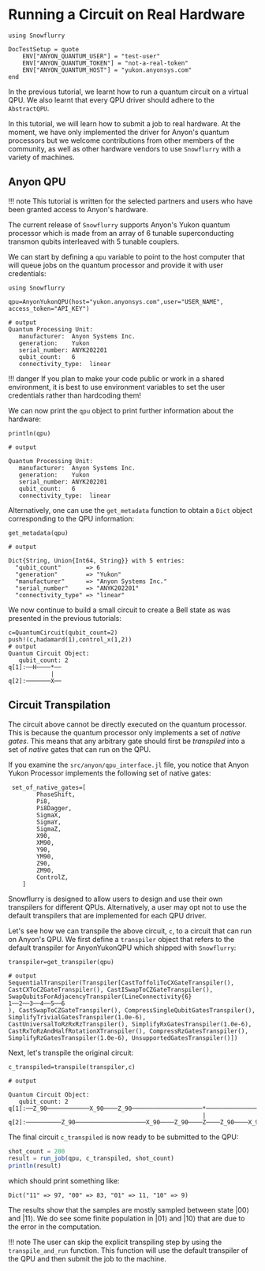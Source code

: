 # Running a Circuit on Real Hardware

```@meta
using Snowflurry

DocTestSetup = quote
    ENV["ANYON_QUANTUM_USER"] = "test-user"
    ENV["ANYON_QUANTUM_TOKEN"] = "not-a-real-token"
    ENV["ANYON_QUANTUM_HOST"] = "yukon.anyonsys.com"
end
```

In the previous tutorial, we learnt how to run a quantum circuit on a virtual QPU. We also learnt that every QPU driver should adhere to the `AbstractQPU`.

In this tutorial, we will learn how to submit a job to real hardware. At the moment, we have only implemented the driver for Anyon's quantum processors but we welcome contributions from other members of the community, as well as other hardware vendors to use `Snowflurry` with a variety of machines. 

## Anyon QPU

!!! note 
    This tutorial is written for the selected partners and users who have been granted access to Anyon's hardware. 

The current release of `Snowflurry` supports Anyon's Yukon quantum processor which is made from an array of 6 tunable superconducting transmon qubits interleaved with 5 tunable couplers. 



We can start by defining a `qpu` variable to point to the host computer that will queue jobs on the quantum processor and provide it with user credentials:

```jldoctest anyon_qpu_tutorial; output = false
using Snowflurry

qpu=AnyonYukonQPU(host="yukon.anyonsys.com",user="USER_NAME", access_token="API_KEY")

# output
Quantum Processing Unit:
   manufacturer:  Anyon Systems Inc.
   generation:    Yukon
   serial_number: ANYK202201
   qubit_count:   6
   connectivity_type:  linear

```

!!! danger 
    If you plan to make your code public or work in a shared environment, it is best to use environment variables to set the user credentials rather than hardcoding them!


We can now print the `qpu` object to print further information about the hardware:

```jldoctest anyon_qpu_tutorial
println(qpu)

# output

Quantum Processing Unit:
   manufacturer:  Anyon Systems Inc.
   generation:    Yukon
   serial_number: ANYK202201
   qubit_count:   6
   connectivity_type:  linear
```

Alternatively, one can use the `get_metadata` function to obtain a `Dict` object corresponding to the QPU information:

```jldoctest anyon_qpu_tutorial
get_metadata(qpu)

# output

Dict{String, Union{Int64, String}} with 5 entries:
  "qubit_count"       => 6
  "generation"        => "Yukon"
  "manufacturer"      => "Anyon Systems Inc."
  "serial_number"     => "ANYK202201"
  "connectivity_type" => "linear"
```

We now continue to build a small circuit to create a Bell state as was presented in the previous tutorials:

```jldoctest anyon_qpu_tutorial; output = true
c=QuantumCircuit(qubit_count=2)
push!(c,hadamard(1),control_x(1,2))
# output
Quantum Circuit Object:
   qubit_count: 2 
q[1]:──H────*──
            |  
q[2]:───────X──
``` 

## Circuit Transpilation

The circuit above cannot be directly executed on the quantum processor. This is because the quantum processor only implements a set of *native gates*. This means that any arbitrary gate should first be *transpiled* into a set of *native* gates that can run on the QPU. 

If you examine the `src/anyon/qpu_interface.jl` file, you notice that Anyon Yukon Processor implements the following set of native gates:
```
 set_of_native_gates=[
        PhaseShift,
        Pi8,
        Pi8Dagger,
        SigmaX,
        SigmaY,
        SigmaZ,
        X90,
        XM90,
        Y90,
        YM90,
        Z90,
        ZM90,
        ControlZ,
    ]
```

Snowflurry is designed to allow users to design and use their own transpilers for different QPUs. Alternatively, a user may opt not to use the default transpilers that are implemented for each QPU driver. 

Let's see how we can transpile the above circuit, `c`, to a circuit that can run on Anyon's QPU. We first define a `transpiler` object that refers to the default transpiler for AnyonYukonQPU which shipped with `Snowflurry`:

```jldoctest anyon_qpu_tutorial; output = false
transpiler=get_transpiler(qpu)

# output
SequentialTranspiler(Transpiler[CastToffoliToCXGateTranspiler(), CastCXToCZGateTranspiler(), CastISwapToCZGateTranspiler(), SwapQubitsForAdjacencyTranspiler(LineConnectivity{6}
1──2──3──4──5──6
), CastSwapToCZGateTranspiler(), CompressSingleQubitGatesTranspiler(), SimplifyTrivialGatesTranspiler(1.0e-6), CastUniversalToRzRxRzTranspiler(), SimplifyRxGatesTranspiler(1.0e-6), CastRxToRzAndHalfRotationXTranspiler(), CompressRzGatesTranspiler(), SimplifyRzGatesTranspiler(1.0e-6), UnsupportedGatesTranspiler()])
```

Next, let's transpile the original circuit:

```anyon_qpu_tutorial; output = true
c_transpiled=transpile(transpiler,c)

# output

Quantum Circuit Object:
   qubit_count: 2 
q[1]:──Z_90────────────X_90────Z_90────────────────────*──────────────────────────
                                                       |                          
q[2]:──────────Z_90────────────────────X_90────Z_90────Z────Z_90────X_90────Z_90──
```

The final circuit `c_transpiled` is now ready to be submitted to the QPU:

```julia
shot_count = 200
result = run_job(qpu, c_transpiled, shot_count)
println(result)
```
which should print something like:
```text
Dict("11" => 97, "00" => 83, "01" => 11, "10" => 9)
```

The results show that the samples are mostly sampled between state $\left|00\right\rangle$ and $\left|11\right\rangle$. We do see some finite population in $\left|01\right\rangle$ and $\left|10\right\rangle$ that are due to the error in the computation.


!!! note 
    The user can skip the explicit transpiling step by using the `transpile_and_run` function. This function will use the default transpiler of the QPU and then submit the job to the machine. 
